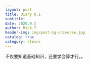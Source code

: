 ```yaml
---
layout: post
title: Diary 9.1
subtitle: 
date: 2020.9.1
author: Rick.T
header-img: img/post-bg-universe.jpg
catalog: true
category: steins
---
```


不仅要知道基础知识，还要学会算才行。。
